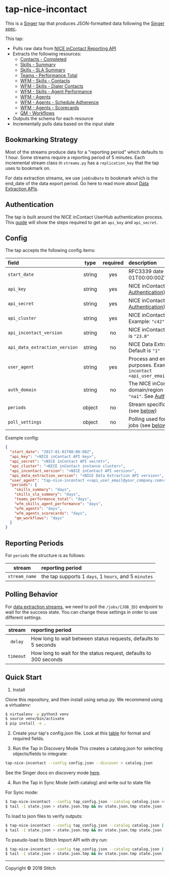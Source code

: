 # tap-nice-incontact

This is a [Singer](https://singer.io) tap that produces JSON-formatted data
following the [Singer
spec](https://github.com/singer-io/getting-started/blob/master/docs/SPEC.md).

This tap:

- Pulls raw data from [NICE inContact Reporting API](https://developer.niceincontact.com/API/ReportingAPI)
- Extracts the following resources:
    - [Contacts - Completed](https://developer.niceincontact.com/API/ReportingAPI#/Reporting/Completed%20Contact%20Details)
    - [Skills - Summary](https://developer.niceincontact.com/API/ReportingAPI#/Reporting/getFullSkillSummaries)
    - [Skills - SLA Summary](https://developer.niceincontact.com/API/ReportingAPI#/Reporting/getFullSLASummaries)
    - [Teams - Performance Total](https://developer.niceincontact.com/API/ReportingAPI#/Reporting/Team%20Performance%20Summary%20Totals%20all)
    - [WFM - Skills - Contacts](https://developer.niceincontact.com/API/ReportingAPI#/WFM%20Data/wfmskillscontacts)
    - [WFM - Skills - Dialer Contacts](https://developer.niceincontact.com/API/ReportingAPI#/WFM%20Data/wfmDailerContactStatistics)
    - [WFM - Skills - Agent Performance](https://developer.niceincontact.com/API/ReportingAPI#/WFM%20Data/wfmAgentPerformance)
    - [WFM - Agents](https://developer.niceincontact.com/API/ReportingAPI#/WFM%20Data/wfmDataAgent)
    - [WFM - Agents - Schedule Adherence](https://developer.niceincontact.com/API/ReportingAPI#/WFM%20Data/wfmAdherenceStatistics)
    - [WFM - Agents - Scorecards](https://developer.niceincontact.com/API/ReportingAPI#/WFM%20Data/wfmAgentScorecard)
    - [QM - Workflows](https://help.nice-incontact.com/content/recording/dataextractionapi.htm#QMWorkflowEntityandCSVFile)
- Outputs the schema for each resource
- Incrementally pulls data based on the input state

## Bookmarking Strategy
Most of the streams produce data for a "reporting period" which defaults to 1 hour. Some streams require a reporting period of 5 minutes. Each incremental stream class in `streams.py` has a `replication_key` that the tap uses to bookmark on.

For data extraction streams, we use `jobEndDate` to bookmark which is the end_date of the data export period. Go here to read more about [Data Extraction APIs](https://help.nice-incontact.com/content/recording/dataextractionapi.htm).

## Authentication
The tap is built around the NICE inContact UserHub authentication process. This [guide](https://developer.niceincontact.com/Documentation/UserHubGettingStarted) will show the steps required to get an `api_key` and `api_secret`.

## Config

The tap accepts the following config items:

| field | type | required | description |
| :---- | :--: | :------: | :---------- |
| `start_date` | string | yes | RFC3339 date string "2017-01-01T00:00:00Z" |
| `api_key` | string | yes | NICE inContact API key (see [Authentication](#Authentication)) |
| `api_secret` | string | yes | NICE inContact API secret (see [Authentication](#Authentication)) |
| `api_cluster` | string | yes | NICE inContact instance cluster. Example: `"c42"` |
| `api_incontact_version` | string | no | NICE inContact API version. Default is  `"23.0"` |
| `api_data_extraction_version` | string | no | NICE Data Extraction API version. Default is  `"1"` |
| `user_agent` | string | yes | Process and email for API logging purposes. Example: `tap-nice-incontact <api_user_email@your_company.com>` |
| `auth_domain` | string | no | The NICE inContact auth domain/region to use. Default is `"na1"`. See [Authentication](#Authentication) for more. |
| `periods` | object | no | Stream specific reporting periods (see [below](#Reporting%20Periods)) |
| `poll_settings` | object | no | Polling used for data extraction jobs (see [below](#Polling%20Behavior)) |


Example config:

```json
{
  "start_date": "2017-01-01T00:00:00Z",
  "api_key": "<NICE inContact API key>",
  "api_secret": "<NICE inContact API secret>",
  "api_cluster": "<NICE inContact instance cluster>",
  "api_incontact_version": "<NICE inContact API version>",
  "api_data_extraction_version": "<NICE Data Extraction API version>",
  "user_agent": "tap-nice-incontact <<api_user_email@your_company.com>>",
  "periods": {
    "skills_summary": "days",
    "skills_sla_summary": "days",
    "teams_performance_total": "days",
    "wfm_skills_agent_performance": "days",
    "wfm_agents": "days",
    "wfm_agents_scorecards": "days",
    "qm_workflows": "days"
  }
}
```


## Reporting Periods
For `periods` the structure is as follows:

| stream | reporting period |
| :----: | :--------------- | 
| `stream_name` | the tap supports 1 `days`, 1 `hours`, and 5 `minutes` |

## Polling Behavior

For [data extraction streams](https://help.nice-incontact.com/content/recording/dataextractionapi.htm), we need to poll the `/jobs/{JOB_ID}` endpoint to wait for the success state. You can change these settings in order to use different settings.

| stream | reporting period |
| :----: | :--------------- | 
| `delay` | How long to wait between status requests, defaults to 5 seconds |
| `timeout` | How long to wait for the status request, defaults to 300 seconds | 

## Quick Start
1. Install

Clone this repository, and then install using setup.py. We recommend using a virtualenv:

```bash
$ virtualenv -p python3 venv
$ source venv/bin/activate
$ pip install -e .
```

2. Create your tap's config.json file. Look at this [table](#Config) for format and required fields.

3. Run the Tap in Discovery Mode This creates a catalog.json for selecting objects/fields to integrate:

```bash
tap-nice-incontact --config config.json --discover > catalog.json
```

See the Singer docs on discovery mode [here](https://github.com/singer-io/getting-started/blob/master/docs/DISCOVERY_MODE.md#discovery-mode).

4. Run the Tap in Sync Mode (with catalog) and write out to state file

For Sync mode:

```bash
$ tap-nice-incontact --config tap_config.json --catalog catalog.json >> state.json
$ tail -1 state.json > state.json.tmp && mv state.json.tmp state.json
```

To load to json files to verify outputs:

```bash
$ tap-nice-incontact --config tap_config.json --catalog catalog.json | target-json >> state.json
$ tail -1 state.json > state.json.tmp && mv state.json.tmp state.json
```

To pseudo-load to Stitch Import API with dry run:

```bash
$ tap-nice-incontact --config tap_config.json --catalog catalog.json | target-stitch --config target_config.json --dry-run >> state.json
$ tail -1 state.json > state.json.tmp && mv state.json.tmp state.json
```


---

Copyright &copy; 2018 Stitch

